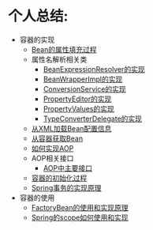 # 个人总结:

- 容器的实现
  - [Bean的属性填充过程](my_doc/容器的实现/Bean的属性填充过程.md)
  - 属性名解析相关类
    - [BeanExpressionResolver的实现](my_doc/容器的实现/属性名解析相关类/BeanExpressionResolver的实现.md)
    - [BeanWrapperImpl的实现](my_doc/容器的实现/属性名解析相关类/BeanWrapperImpl的实现.md)
    - [ConversionService的实现](my_doc/容器的实现/属性名解析相关类/ConversionService的实现.md)
    - [PropertyEditor的实现](my_doc/容器的实现/属性名解析相关类/PropertyEditor的实现.md)
    - [PropertyValues的实现](my_doc/容器的实现/属性名解析相关类/PropertyValues的实现.md)
    - [TypeConverterDelegate的实现](my_doc/容器的实现/属性名解析相关类/TypeConverterDelegate的实现.md)
  - [从XML加载Bean配置信息](my_doc/容器的实现/从XML加载Bean配置信息.md)
  - [从容器获取Bean](my_doc/容器的实现/从容器获取Bean.md)
  - [如何实现AOP](my_doc/容器的实现/如何实现AOP.md)
  - AOP相关接口
    - [AOP中主要接口](my_doc/容器的实现/AOP相关接口/AOP中主要接口.md)
  - [容器的初始化过程](my_doc/容器的实现/容器的初始化过程.md)
  - [Spring事务的实现原理](my_doc/容器的实现/Spring事务的实现原理.md)
- 容器的使用
  - [FactoryBean的使用和实现原理](my_doc/容器的使用/FactoryBean的使用和实现原理.md)
  - [Spring的scope如何使用和实现](my_doc/容器的使用/Spring的scope如何使用和实现.md)
